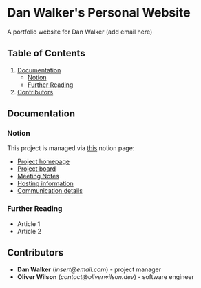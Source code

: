# Dan Walker's Personal Website

A portfolio website for Dan Walker (add email here)

## Table of Contents

1. [Documentation](#Documentation)
   - [Notion](#Notion)
   - [Further Reading](#Further-Reading)
2. [Contributors](#Contributors)

## Documentation

### Notion

This project is managed via [this](https://www.notion.so/Dan-Walker-CV-Website-f7c8b17f640f40be90388baa05ce6617) notion page:

- [Project homepage](https://www.notion.so/Dan-Walker-CV-Website-f7c8b17f640f40be90388baa05ce6617)
- [Project board](https://www.notion.so/53e7b1f48eb344d7a241bb1bb5194ff4?v=a9706dcf9acd4328912eb1cc68b894d5)
- [Meeting Notes](https://www.notion.so/77614ea1af1b4e8f899b00e2ef5f0568?v=52ac780d24f9451ab41fb4f32e6faaa7)
- [Hosting information](https://www.notion.so/Hosting-84cdc4f6e6284c689517cc4de72e5c88)
- [Communication details](https://www.notion.so/Slack-ace9bb1a8db8487d9ee646166a05677d)

### Further Reading

- Article 1
- Article 2

## Contributors

- **Dan Walker** (_insert@email.com_) - project manager 
- **Oliver Wilson** (_contact@oliverwilson.dev_) - software engineer
